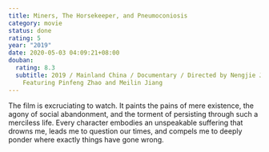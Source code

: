 ```yaml
---
title: Miners, The Horsekeeper, and Pneumoconiosis
category: movie
status: done
rating: 5
year: "2019"
date: 2020-05-03 04:09:21+08:00
douban:
  rating: 8.3
  subtitle: 2019 / Mainland China / Documentary / Directed by Nengjie Jiang /
    Featuring Pinfeng Zhao and Meilin Jiang
---
```


The film is excruciating to watch. It paints the pains of mere existence, the agony of social abandonment, and the torment of persisting through such a merciless life. Every character embodies an unspeakable suffering that drowns me, leads me to question our times, and compels me to deeply ponder where exactly things have gone wrong.
